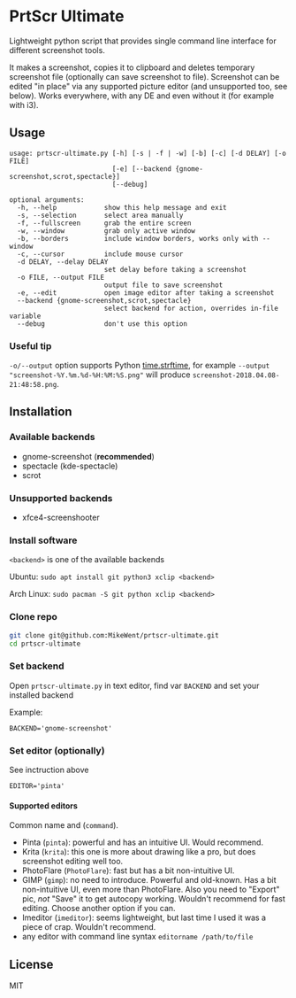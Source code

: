 # PrtScr Ultimate

Lightweight python script that provides single command line interface for different screenshot tools.

It makes a screenshot, copies it to clipboard and deletes temporary screenshot file (optionally can save screenshot to file). Screenshot can be edited "in place" via any supported picture editor (and unsupported too, see below). Works everywhere, with any DE and even without it (for example with i3).

## Usage

```
usage: prtscr-ultimate.py [-h] [-s | -f | -w] [-b] [-c] [-d DELAY] [-o FILE]
                          [-e] [--backend {gnome-screenshot,scrot,spectacle}]
                          [--debug]

optional arguments:
  -h, --help            show this help message and exit
  -s, --selection       select area manually
  -f, --fullscreen      grab the entire screen
  -w, --window          grab only active window
  -b, --borders         include window borders, works only with --window
  -c, --cursor          include mouse cursor
  -d DELAY, --delay DELAY
                        set delay before taking a screenshot
  -o FILE, --output FILE
                        output file to save screenshot
  -e, --edit            open image editor after taking a screenshot
  --backend {gnome-screenshot,scrot,spectacle}
                        select backend for action, overrides in-file variable
  --debug               don't use this option
```

### Useful tip

`-o/--output` option supports Python [time.strftime](http://strftime.org/), for example `--output "screenshot-%Y.%m.%d-%H:%M:%S.png"` will produce `screenshot-2018.04.08-21:48:58.png`.

## Installation

### Available backends

- gnome-screenshot (**recommended**)
- spectacle (kde-spectacle)
- scrot

### Unsupported backends

- xfce4-screenshooter

### Install software

`<backend>` is one of the available backends

Ubuntu: `sudo apt install git python3 xclip <backend>`

Arch Linux: `sudo pacman -S git python xclip <backend>`

### Clone repo

```sh
git clone git@github.com:MikeWent/prtscr-ultimate.git
cd prtscr-ultimate
```

### Set backend

Open `prtscr-ultimate.py` in text editor, find var `BACKEND` and set your installed backend

Example:

```python3
BACKEND='gnome-screenshot'
```

### Set editor (optionally)

See inctruction above

```python3
EDITOR='pinta'
```

#### Supported editors

Common name and (`command`).

- Pinta (`pinta`): powerful and has an intuitive UI. Would recommend.
- Krita (`krita`): this one is more about drawing like a pro, but does screenshot editing well too.
- PhotoFlare (`PhotoFlare`): fast but has a bit non-intuitive UI.
- GIMP (`gimp`): no need to introduce. Powerful and old-known. Has a bit non-intuitive UI, even more than PhotoFlare. Also you need to "Export" pic, _not_ "Save" it to get autocopy working. Wouldn't recommend for fast editing. Choose another option if you can.
- Imeditor (`imeditor`): seems lightweight, but last time I used it was a piece of crap. Wouldn't recommend.
- any editor with command line syntax `editorname /path/to/file`

## License

MIT
